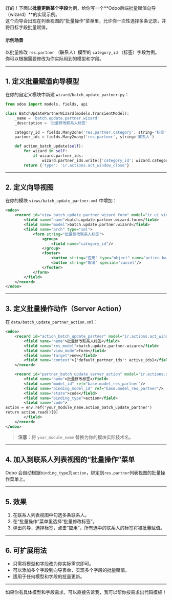 好的！下面以**批量更新某个字段**为例，给你写一个**Odoo后端批量赋值向导（wizard）**的实现示例。  
这个向导会出现在列表视图的“批量操作”菜单里，允许你一次性选择多条记录，并将目标字段批量赋值。

#### 示例场景

以批量修改 `res.partner` （联系人）模型的 `category_id` （标签）字段为例。  
你可以根据需要修改为你实际用到的模型和字段。

---

## 1. 定义批量赋值向导模型

在你的自定义模块中新建 `wizard/batch_update_partner.py`：

```python
from odoo import models, fields, api

class BatchUpdatePartnerWizard(models.TransientModel):
    _name = 'batch.update.partner.wizard'
    _description = '批量修改联系人标签'

    category_id = fields.Many2one('res.partner.category', string='标签', required=True)
    partner_ids = fields.Many2many('res.partner', string='联系人')

    def action_batch_update(self):
        for wizard in self:
            if wizard.partner_ids:
                wizard.partner_ids.write({'category_id': wizard.category_id.id})
        return {'type': 'ir.actions.act_window_close'}
```

---

## 2. 定义向导视图

在你的模块 `views/batch_update_partner.xml` 中增加：

```xml
<odoo>
    <record id="view_batch_update_partner_wizard_form" model="ir.ui.view">
        <field name="name">batch.update.partner.wizard.form</field>
        <field name="model">batch.update.partner.wizard</field>
        <field name="arch" type="xml">
            <form string="批量修改联系人标签">
                <group>
                    <field name="category_id"/>
                </group>
                <footer>
                    <button string="应用" type="object" name="action_batch_update" class="btn-primary"/>
                    <button string="取消" special="cancel"/>
                </footer>
            </form>
        </field>
    </record>
</odoo>
```

---

## 3. 定义批量操作动作（Server Action）

在 `data/batch_update_partner_action.xml`：

```xml
<odoo>
    <record id="action_batch_update_partner" model="ir.actions.act_window">
        <field name="name">批量修改联系人标签</field>
        <field name="res_model">batch.update.partner.wizard</field>
        <field name="view_mode">form</field>
        <field name="target">new</field>
        <field name="context">{'default_partner_ids': active_ids}</field>
    </record>

    <record id="partner_batch_update_server_action" model="ir.actions.server">
        <field name="name">批量修改标签</field>
        <field name="model_id" ref="base.model_res_partner"/>
        <field name="binding_model_id" ref="base.model_res_partner"/>
        <field name="state">code</field>
        <field name="binding_type">action</field>
        <field name="code">
action = env.ref('your_module_name.action_batch_update_partner')
return action.read()[0]
        </field>
    </record>
</odoo>
```
> **注意**：将 `your_module_name` 替换为你的模块实际技术名。

---

## 4. 加入到联系人列表视图的“批量操作”菜单

Odoo 会自动根据`binding_type`为`action`，绑定到`res.partner`列表视图的批量操作菜单上。

---

## 5. 效果

1. 在联系人列表视图中勾选多条联系人。
2. 在“批量操作”菜单里选择“批量修改标签”。
3. 弹出向导，选择标签，点击“应用”，所有选中的联系人的标签将被批量赋值。

---

## 6. 可扩展用法

- 只需将模型和字段改为你实际需求即可。
- 可以添加多个字段到向导表单，实现多个字段的批量赋值。
- 适用于任何模型和字段的批量更新。

---

如果你有具体模型和字段需求，可以直接告诉我，我可以帮你按需求出代码模板！